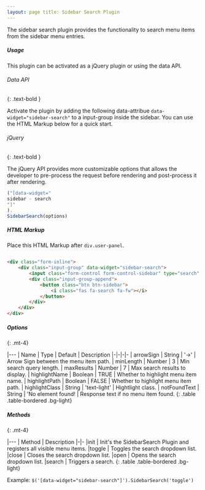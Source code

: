 ```yaml
---
layout: page title: Sidebar Search Plugin
---
```


The sidebar search plugin provides the functionality to search menu items from the sidebar menu entries.

##### Usage

This plugin can be activated as a jQuery plugin or using the data API.

###### Data API

{: .text-bold }

Activate the plugin by adding the following data-attribue `data-widget="sidebar-search"` to a input-group inside the
sidebar. You can use the HTML Markup below for a quick start.

###### jQuery

{: .text-bold }

The jQuery API provides more customizable options that allows the developer to pre-process the request before rendering
and post-process it after rendering.

```js
("[data-widget="
sidebar - search
"]"
).
SidebarSearch(options)
```

##### HTML Markup

Place this HTML Markup after `div.user-panel`.

```html

<div class="form-inline">
    <div class="input-group" data-widget="sidebar-search">
        <input class="form-control form-control-sidebar" type="search" placeholder="Search" aria-label="Search">
        <div class="input-group-append">
            <button class="btn btn-sidebar">
                <i class="fas fa-search fa-fw"></i>
            </button>
        </div>
    </div>
</div>
```

##### Options

{: .mt-4}

|--- | Name | Type | Default | Description |-|-|-|- | arrowSign | String | '->' | Arrow Sign between the menu item path.
| minLength | Number | 3 | Min search query length. | maxResults | Number | 7 | Max search results to display. |
highlightName | Boolean | TRUE | Whether to highlight menu item name. | highlightPath | Boolean | FALSE | Whether to
highlight menu item path. | highlightClass | String | 'text-light' | Hightlight class. | notFoundText | String | 'No
element found! | Response text if no menu item found. {: .table .table-bordered .bg-light}

##### Methods

{: .mt-4}

|--- | Method | Description |-|- |init | Init's the SidebarSearch Plugin and registers all visible menu items. |toggle |
Toggles the search dropdown list. |close | Closes the search dropdown list. |open | Opens the search dropdown list.
|search | Triggers a search. {: .table .table-bordered .bg-light}

Example: `$('[data-widget="sidebar-search"]').SidebarSearch('toggle')`
